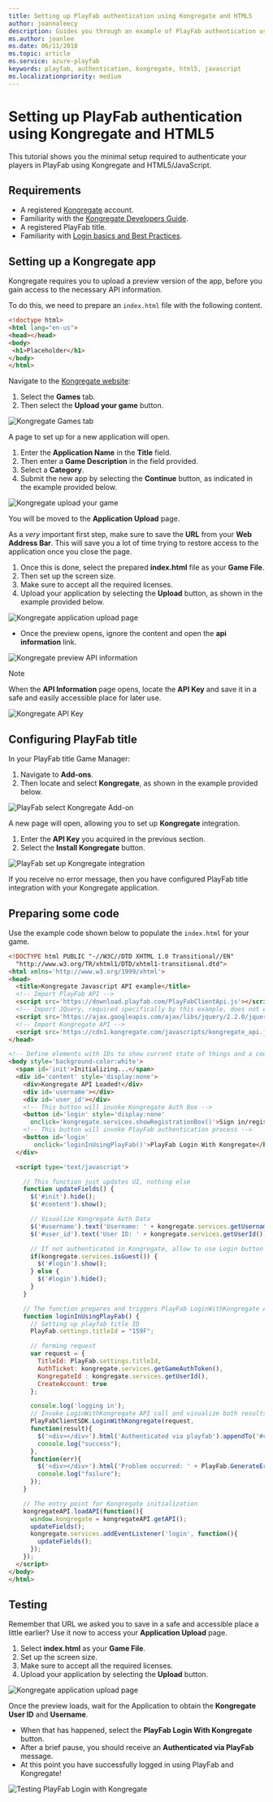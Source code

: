 ```yaml
---
title: Setting up PlayFab authentication using Kongregate and HTML5
author: joannaleecy
description: Guides you through an example of PlayFab authentication using Kongregate and HTML5/JavaScript.
ms.author: joanlee
ms.date: 06/11/2018
ms.topic: article
ms.service: azure-playfab
keywords: playfab, authentication, kongregate, html5, javascript
ms.localizationpriority: medium
---
```


# Setting up PlayFab authentication using Kongregate and HTML5

This tutorial shows you the minimal setup required to authenticate your players in PlayFab using Kongregate and HTML5/JavaScript.

## Requirements

- A registered [Kongregate](https://www.kongregate.com/) account.
- Familiarity with the [Kongregate Developers Guide](https://www.kongregate.com/developer_center/docs/en/kongregate-api).
- A registered PlayFab title.
- Familiarity with [Login basics and Best Practices](../../authentication/login/login-basics-best-practices.md).

## Setting up a Kongregate app

Kongregate requires you to upload a preview version of the app, before you gain access to the necessary API information.

To do this, we need to prepare an `index.html` file with the following content.

```html
<!doctype html>
<html lang="en-us">
<head></head>
<body>
 <h1>Placeholder</h1>
</body>
</html>
```

Navigate to the [Kongregate website](https://www.kongregate.com/):

1. Select the **Games** tab.
2. Then select the **Upload your game** button.

![Kongregate Games tab](media/tutorials/kongregate-games-tab.png)  

A page to set up for a new application will open.

1. Enter the **Application Name** in the **Title** field.
2. Then enter a **Game Description** in the field provided.
3. Select a **Category**.
4. Submit the new app by selecting the **Continue** button, as indicated in the example provided below.

![Kongregate upload your game](media/tutorials/kongregate-upload-your-game.png)  

You will be moved to the **Application Upload** page.

As a *very* important first step, make sure to save the **URL** from your **Web Address Bar**. This will save you a lot of time trying to restore access to the application once you close the page.

1. Once this is done, select the prepared **index.html** file as your **Game File**.
2. Then set up the screen size.
3. Make sure to accept all the required licenses.
4. Upload your application by selecting the **Upload** button, as shown in the example provided below.

![Kongregate application upload page](media/tutorials/kongregate-app-upload-page.png)

- Once the preview opens, ignore the content and open the **api information** link.

![Kongregate preview API information](media/tutorials/kongregate-preview-api-info.png)

> [!NOTE]
> When the **API Information** page opens, locate the **API Key** and save it in a safe and easily accessible place for later use.

![Kongregate API Key](media/tutorials/kongregate-api-key.png)

## Configuring PlayFab title

In your PlayFab title Game Manager:

1. Navigate to **Add-ons**.
2. Then locate and select **Kongregate**, as shown in the example provided below.

![PlayFab select Kongregate Add-on](media/tutorials/playfab-select-kongregate-add-on.png)

A new page will open, allowing you to set up **Kongregate** integration.

1. Enter the **API Key** you acquired in the previous section.
2. Select the **Install Kongregate** button.

![PlayFab set up Kongregate integration](media/tutorials/playfab-set-up-kongregate-integration.png)

If you receive no error message, then you have configured PlayFab title integration with your Kongregate application.

## Preparing some code

Use the example code shown below to populate the `index.html` for your game.

```html
<!DOCTYPE html PUBLIC "-//W3C//DTD XHTML 1.0 Transitional//EN"
  "http://www.w3.org/TR/xhtml1/DTD/xhtml1-transitional.dtd">
<html xmlns='http://www.w3.org/1999/xhtml'>
<head>
  <title>Kongregate Javascript API example</title>
  <!-- Import PlayFab API -->
  <script src='https://download.playfab.com/PlayFabClientApi.js'></script>
  <!-- Import JQuery, required specifically by this example, does not effect either API -->
  <script src='https://ajax.googleapis.com/ajax/libs/jquery/2.2.0/jquery.min.js'></script>
  <!-- Import Kongregate API -->
  <script src='https://cdn1.kongregate.com/javascripts/kongregate_api.js'></script>
</head>

<!-- Define elements with IDs to show current state of things and a couple of buttons -->
<body style='background-color:white'>
  <span id='init'>Initializing...</span>
  <div id='content' style='display:none'>
    <div>Kongregate API Loaded!</div>
    <div id='username'></div>
    <div id='user_id'></div>
    <!-- This button will invoke Kongregate Auth Box -->
    <button id='login' style='display:none'
      onclick='kongregate.services.showRegistrationBox()'>Sign in/register</button>
    <!-- This button will invoke PlayFab authentication process -->
    <button id='login'
       onclick='loginInUsingPlayFab()'>PlayFab Login With Kongregate</button>
  </div>

  <script type='text/javascript'>

    // This function just updates UI, nothing else
    function updateFields() {
      $('#init').hide();
      $('#content').show();

      // Visualize Kongregate Auth Data
      $('#username').text('Username: ' + kongregate.services.getUsername());
      $('#user_id').text('User ID: ' + kongregate.services.getUserId());

      // If not authenticated in Kongregate, allow to use Login button
      if(kongregate.services.isGuest()) {
        $('#login').show();
      } else {
        $('#login').hide();
      }
    }

    // The function prepares and triggers PlayFab LoginWithKongregate API call
    function loginInUsingPlayFab() {
      // Setting up playfab title ID
      PlayFab.settings.titleId = "159F";

      // forming request
      var request = {
        TitleId: PlayFab.settings.titleId,
        AuthTicket: kongregate.services.getGameAuthToken(),
        KongregateId : kongregate.services.getUserId(),
        CreateAccount: true
      };

      console.log('logging in');
      // Invoke LoginWithKongregate API call and visualize both results (success or failure)
      PlayFabClientSDK.LoginWithKongregate(request,
      function(result){
        $('<div></div>').html('Authenticated via playfab').appendTo('#content')
        console.log("success");
      },
      function(err){
        $('<div></div>').html('Problem occurred: ' + PlayFab.GenerateErrorReport(err)).appendTo('#content')
        console.log("failure");
      });
    }

    // The entry point for Kongregate initialization
    kongregateAPI.loadAPI(function(){
      window.kongregate = kongregateAPI.getAPI();
      updateFields();
      kongregate.services.addEventListener('login', function(){
        updateFields();
      });
    });
  </script>
</body>
</html>
```

## Testing

Remember that URL we asked you to save in a safe and accessible place a little earlier?  Use it now to access your **Application Upload** page.

1. Select **index.html** as your **Game File**.
2. Set up the screen size.
3. Make sure to accept all the required licenses.
4. Upload your application by selecting the **Upload** button.

![Kongregate application upload page](media/tutorials/kongregate-app-upload-page.png)

Once the preview loads, wait for the Application to obtain the **Kongregate User ID** and **Username**.

- When that has happened, select the **PlayFab Login With Kongregate** button.
- After a brief pause, you should receive an **Authenticated via PlayFab** message.
- At this point you have successfully logged in using PlayFab and Kongregate!

![Testing PlayFab Login with Kongregate](media/tutorials/kongregate-html5/testing-playfab-login-with-kongregate.png)
